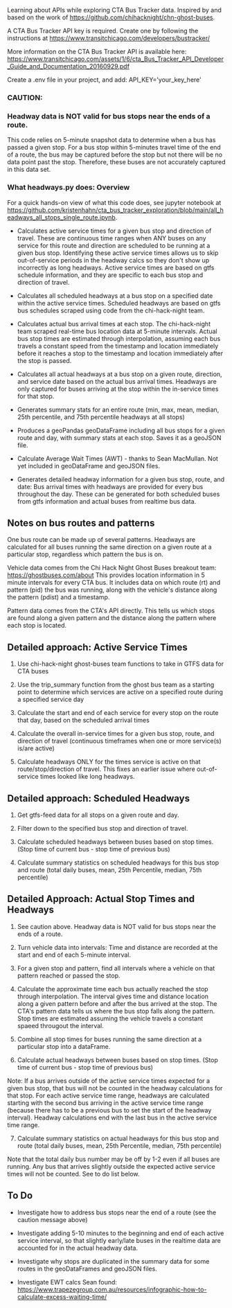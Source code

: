 Learning about APIs while exploring CTA Bus Tracker data.  Inspired by and based on the work of
https://github.com/chihacknight/chn-ghost-buses.

A CTA Bus Tracker API key is required.  Create one by following the instructions at 
https://www.transitchicago.com/developers/bustracker/

More information on the CTA Bus Tracker API is available here:
https://www.transitchicago.com/assets/1/6/cta_Bus_Tracker_API_Developer_Guide_and_Documentation_20160929.pdf

Create a .env file in your project, and add:
API_KEY='your_key_here'

### CAUTION:  
### Headway data is NOT valid for bus stops near the ends of a route.
  This code relies on 5-minute snapshot data to determine when a bus has passed a given stop.  For a bus stop within 5-minutes travel time of the end of a route, the bus may be captured before the stop but not there will be no data point past the stop.  Therefore, these buses are not accurately captured in this data set.

### What headways.py does:  Overview

For a quick hands-on view of what this code does, see jupyter notebook at https://github.com/kristenhahn/cta_bus_tracker_exploration/blob/main/all_headways_all_stops_single_route.ipynb.

- Calculates active service times for a given bus stop and direction of travel. These are continuous time ranges when ANY buses on any service for this route and direction are scheduled to be running at a given bus stop. Identifying these active service times allows us to skip out-of-service periods in the headway calcs so they don't show up incorrectly as long headways.  Active service times are based on gtfs schedule information, and they are specific to each bus stop and direction of travel.

- Calculates all scheduled headways at a bus stop on a specified date within the active service times.  Scheduled headways are based on gtfs bus schedules scraped using code from the chi-hack-night team.

- Calculates actual bus arrival times at each stop.  The chi-hack-night team scraped real-time bus location data at 5-minute intervals.  Actual bus stop times are estimated through interpolation, assuming each bus travels a constant speed from the timestamp and location immediately before it reaches a stop to the timestamp and location immediately after the stop is passed.

- Calculates all actual headways at a bus stop on a given route, direction, and service date based on the actual bus arrival times.  Headways are only captured for buses arriving at the stop within the in-service  times for that stop. 

- Generates summary stats for an entire route (min, max, mean, median, 25th percentile, and 75th percentile headways at all stops)

- Produces a geoPandas geoDataFrame including all bus stops for a given route and day, with summary stats at each stop.  Saves it as a geoJSON file.

- Calculate Average Wait Times (AWT) - thanks to Sean MacMullan.  Not yet included in geoDataFrame and geoJSON files.

- Generates detailed headway information for a given bus stop, route, and date:  Bus arrival times with headways are provided for every bus throughout the day. These can be generated for both scheduled buses from gtfs information and actual buses from realtime bus data.

## Notes on bus routes and patterns

One bus route can be made up of several patterns.  Headways are calculated for all buses running the same direction on a given route at a particular stop, regardless which pattern the bus is on.   

Vehicle data comes from the Chi Hack Night Ghost Buses breakout team: https://ghostbuses.com/about
This provides location information in 5 minute intervals for every CTA bus.  It includes
data on which route (rt) and pattern (pid) the bus was running, along with the vehicle's distance along the pattern (pdist) and a timestamp.  

Pattern data comes from the CTA's API directly. This tells us which stops are found along
a given pattern and the distance along the pattern where each stop is located.

## Detailed approach:  Active Service Times

1. Use chi-hack-night ghost-buses team functions to take in GTFS data for CTA buses

2. Use the trip_summary function from the ghost bus team as a starting point to determine which services are active on a specified route during a specified service day

3. Calculate the start and end of each service for every stop on the route that day, based on the scheduled arrival times

4. Calculate the overall in-service times for a given bus stop, route, and direction of travel (continuous timeframes when one or more service(s) is/are active)

5. Calculate headways ONLY for the times service is active on that route/stop/direction of travel. This fixes an earlier issue where out-of-service times looked like long headways.  

## Detailed approach:  Scheduled Headways

1. Get gtfs-feed data for all stops on a given route and day.  

2. Filter down to the specified bus stop and direction of travel.

2. Calculate scheduled headways between buses based on stop times.  (Stop time of current bus - stop time of previous bus)

3. Calculate summary statistics on scheduled headways for this bus stop and route (total daily buses, mean, 25th Percentile, median, 75th percentile)


## Detailed Approach: Actual Stop Times and Headways

1. See caution above. Headway data is NOT valid for bus stops near the ends of a route.

2. Turn vehicle data into intervals:  Time and distance are recorded at the start and end of each 5-minute interval.

3. For a given stop and pattern, find all intervals where a vehicle on that pattern reached or passed the stop.

4. Calculate the approximate time each bus actually reached the stop through interpolation.  The interval gives time and distance location along a given pattern before and after the bus arrived at the stop.  The CTA's pattern data tells us where the bus stop falls along the pattern.  Stop times are estimated assuming the vehicle travels a constant spaeed througout the interval.

5. Combine all stop times for buses running the same direction at a particular stop into a dataFrame.

6. Calculate actual headways between buses based on stop times.  (Stop time of current bus - stop time of previous bus)

Note: If a bus arrives outside of the active service times expected for a given bus stop, that bus will not be counted in the headway calculations for that stop.  For each active service time range, headways are calculated starting with the second bus arriving in the active service time range (because there has to be a previous bus to set the start of the headway interval).   Headway calculations end with the last bus in the active service time range.

7. Calculate summary statistics on actual headways for this bus stop and route (total daily buses, mean, 25th Percentile, median, 75th percentile)

Note that the total daily bus number may be off by 1-2 even if all buses are running.  Any bus that arrives slightly outside the expected active service times will not be counted.  See to do list below.

## To Do

- Investigate how to address bus stops near the end of a route (see the caution message above)

- Investigate adding 5-10 minutes to the beginning and end of each active service interval, so that slightly early/late buses in the realtime data are accounted for in the actual headway data.

- Investigate why stops are duplicated in the summary data for some routes in the geoDataFrames and geoJSON files.

- Investigate EWT calcs Sean found: https://www.trapezegroup.com.au/resources/infographic-how-to-calculate-excess-waiting-time/ 



